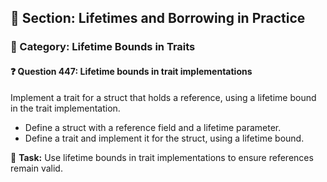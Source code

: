 ## 📘 Section: Lifetimes and Borrowing in Practice  
### 🔹 Category: Lifetime Bounds in Traits  
#### ❓ Question 447: Lifetime bounds in trait implementations

Implement a trait for a struct that holds a reference, using a lifetime bound in the trait implementation.

- Define a struct with a reference field and a lifetime parameter.
- Define a trait and implement it for the struct, using a lifetime bound.

🔧 **Task:** Use lifetime bounds in trait implementations to ensure references remain valid.
